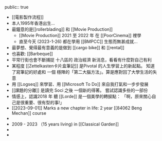 public:: true

- [[電影製作流程]]
- 本人1995年香港出生...
- 最鐘意的是[[rollerblading]] 和 [[Movie Production]]
	- [[Movie Production]]  2021 至 2022 年 在 [[PoorCinema]] 裡學
	- 直至今天 (2023-1-26) 都在學用 [[BMPCC]] 生態而無甚成就...
- 最夢想、覺得最有意義的是做到 [[cargo bike]] 和 [[rental]]
- 也喜歡: [[Barbeque]]
- 平常行街也會不斷捕捉 十八區的 政治經濟 新消息，看看有什麼對自己有利
- 某程度 [[Zettelkasten卡片盒筆記]] 是Pivotal 的人生學習上的新起點。 知道了寫筆記的好處和 一個 穩陣的「第二大腦方法」。算是應對回了大學生活的失意
- 用 [[Logseq]] 來學習、用 [[Microsoft To Do]] 來自我打氣和一步步發展
- [[課題的分離]] 是讀完 Soci 之後 一個新的得著。 嘗試認識多些的一部份
- 情感上，認識2018 年 聽 [[Lorde]] 是一個美學的轉捩點： 「啊，原來關心自己是很重要、很有型的事!」
- [[2023-09-01]] Marks a new chapter in life: 2 year [[84062 Beng Mechan]] course
-
- 2009 - 2023 （15 years living) in [[Classical Garden]]
-
-